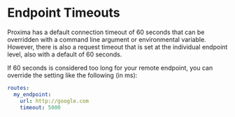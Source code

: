 # Endpoint Timeouts

Proxima has a default connection timeout of 60 seconds that can be overridden with a command line argument or environmental variable. However, there is also a request timeout that is set at the individual endpoint level, also with a default of 60 seconds.

If 60 seconds is considered too long for your remote endpoint, you can override the setting like the following (in ms):
```yaml
routes:
  my_endpoint:
    url: http://google.com
    timeout: 5000
```
